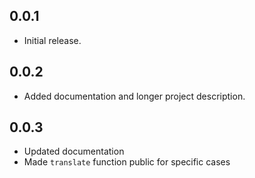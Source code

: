 ## 0.0.1

* Initial release.

## 0.0.2

* Added documentation and longer project description.

## 0.0.3

* Updated documentation
* Made `translate` function public for specific cases